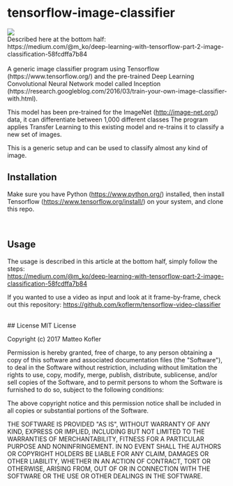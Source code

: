 # tensorflow-image-classifier
<img src="https://cdn-images-1.medium.com/max/800/0*LDGNE2IRJOFFcJ3s.png"/>
<br/>
Described here at the bottom half:<br/>
https://medium.com/@m_ko/deep-learning-with-tensorflow-part-2-image-classification-58fcdffa7b84
<br/><br/>
A generic image classifier program using Tensorflow (https://www.tensorflow.org/) and the pre-trained Deep Learning Convolutional Neural Network model called Inception (https://research.googleblog.com/2016/03/train-your-own-image-classifier-with.html).

This model has been pre-trained for the  ImageNet (http://image-net.org/) data, it can differentiate between 1,000 different classes
The program applies Transfer Learning to this existing model and re-trains it to classify a new set of images.

This is a generic setup and can be used to classify almost any kind of image. 

## Installation
Make sure you have Python (https://www.python.org/) installed, then install Tensorflow (https://www.tensorflow.org/install/) on your system, and clone this repo.

<br/>

## Usage

The usage is described in this article at the bottom half, simply follow the steps:<br/>
https://medium.com/@m_ko/deep-learning-with-tensorflow-part-2-image-classification-58fcdffa7b84
<br/>

If you wanted to use a video as input and look at it frame-by-frame, check out this repository:
https://github.com/koflerm/tensorflow-video-classifier

</br>
## License
MIT License

Copyright (c) 2017 Matteo Kofler

Permission is hereby granted, free of charge, to any person obtaining a copy
of this software and associated documentation files (the "Software"), to deal
in the Software without restriction, including without limitation the rights
to use, copy, modify, merge, publish, distribute, sublicense, and/or sell
copies of the Software, and to permit persons to whom the Software is
furnished to do so, subject to the following conditions:

The above copyright notice and this permission notice shall be included in all
copies or substantial portions of the Software.

THE SOFTWARE IS PROVIDED "AS IS", WITHOUT WARRANTY OF ANY KIND, EXPRESS OR
IMPLIED, INCLUDING BUT NOT LIMITED TO THE WARRANTIES OF MERCHANTABILITY,
FITNESS FOR A PARTICULAR PURPOSE AND NONINFRINGEMENT. IN NO EVENT SHALL THE
AUTHORS OR COPYRIGHT HOLDERS BE LIABLE FOR ANY CLAIM, DAMAGES OR OTHER
LIABILITY, WHETHER IN AN ACTION OF CONTRACT, TORT OR OTHERWISE, ARISING FROM,
OUT OF OR IN CONNECTION WITH THE SOFTWARE OR THE USE OR OTHER DEALINGS IN THE
SOFTWARE.

